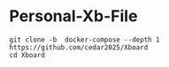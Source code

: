 # Personal-Xb-File


```
git clone -b  docker-compose --depth 1 https://github.com/cedar2025/Xboard
cd Xboard

```
